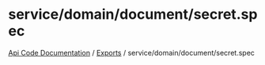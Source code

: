 # service/domain/document/secret.spec
 
[Api Code Documentation](../README.md) / [Exports](../modules.md) / service/domain/document/secret.spec
